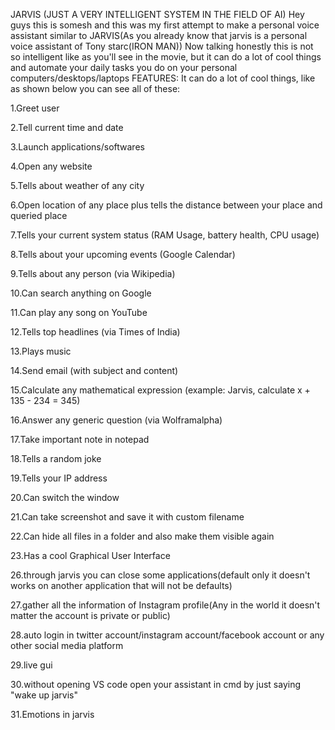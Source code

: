 JARVIS (JUST A VERY INTELLIGENT SYSTEM IN THE FIELD OF AI)
Hey guys this is somesh and this was my first attempt to make a personal voice assistant similar to JARVIS(As you already know that jarvis is a personal voice assistant of Tony starc(IRON MAN))
Now talking honestly this is not so intelligent like as you'll see in the movie, but it can do a lot of cool things and automate your daily tasks you do on your personal computers/desktops/laptops
FEATURES:
It can do a lot of cool things, like as shown below you can see all of these:

1.Greet user

2.Tell current time and date

3.Launch applications/softwares

4.Open any website

5.Tells about weather of any city

6.Open location of any place plus tells the distance between your place and queried place

7.Tells your current system status (RAM Usage, battery health, CPU usage)

8.Tells about your upcoming events (Google Calendar)

9.Tells about any person (via Wikipedia)

10.Can search anything on Google

11.Can play any song on YouTube

12.Tells top headlines (via Times of India)

13.Plays music

14.Send email (with subject and content)

15.Calculate any mathematical expression (example: Jarvis, calculate x + 135 - 234 = 345)

16.Answer any generic question (via Wolframalpha)

17.Take important note in notepad

18.Tells a random joke

19.Tells your IP address

20.Can switch the window

21.Can take screenshot and save it with custom filename

22.Can hide all files in a folder and also make them visible again

23.Has a cool Graphical User Interface

26.through jarvis you can close some applications(default only it doesn't works on another application that will not be defaults)

27.gather all the information of Instagram profile(Any in the world it doesn't matter the account is private or public)

28.auto login in twitter account/instagram account/facebook account or any other social media platform

29.live gui

30.without opening VS code open your assistant in cmd by just saying "wake up jarvis"

31.Emotions in jarvis

